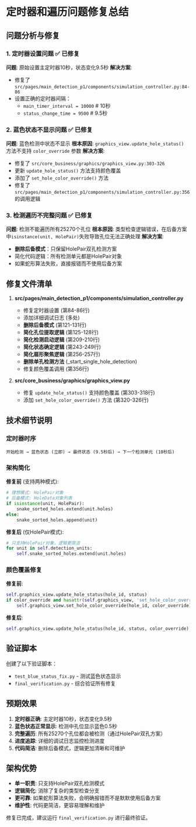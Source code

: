 # 定时器和遍历问题修复总结

## 问题分析与修复

### 1. 定时器设置问题 ✅ 已修复
**问题**: 原始设置主定时器10秒，状态变化9.5秒
**解决方案**: 
- 修复了 `src/pages/main_detection_p1/components/simulation_controller.py:84-86`
- 设置正确的定时器间隔：
  - `main_timer_interval = 10000`  # 10秒
  - `status_change_time = 9500`    # 9.5秒

### 2. 蓝色状态不显示问题 ✅ 已修复
**问题**: 蓝色检测中状态不显示
**根本原因**: `graphics_view.update_hole_status()` 方法不支持 `color_override` 参数
**解决方案**:
- 修复了 `src/core_business/graphics/graphics_view.py:303-326`
- 更新 `update_hole_status()` 方法支持颜色覆盖
- 添加了 `set_hole_color_override()` 方法
- 修复了 `src/pages/main_detection_p1/components/simulation_controller.py:356` 的调用逻辑

### 3. 检测遍历不完整问题 ✅ 已修复
**问题**: 检测不能遍历所有25270个孔位
**根本原因**: 类型检查逻辑错误，在后备方案中`isinstance(unit, HolePair)`失败导致孔位无法正确处理
**解决方案**: 
- **删除后备模式**：只保留HolePair双孔检测方案
- 简化代码逻辑：所有检测单元都是HolePair对象
- 如果蛇形算法失败，直接报错而不使用后备方案

## 修复文件清单

1. **src/pages/main_detection_p1/components/simulation_controller.py**
   - 修复定时器设置 (第84-86行)
   - 添加详细调试日志 (多处)
   - **删除后备模式** (第121-131行)
   - **简化孔位提取逻辑** (第125-128行)
   - **简化检测启动逻辑** (第209-210行)
   - **简化状态确定逻辑** (第243-249行)
   - **简化扇形聚焦逻辑** (第256-257行)
   - **删除单孔检测方法** (_start_single_hole_detection)
   - 修复颜色覆盖调用 (第356行)

2. **src/core_business/graphics/graphics_view.py**
   - 修复 `update_hole_status()` 支持颜色覆盖 (第303-318行)
   - 添加 `set_hole_color_override()` 方法 (第320-326行)

## 技术细节说明

### 定时器时序
```
开始检测 → 蓝色状态 (立即) → 最终状态 (9.5秒后) → 下一个检测单元 (10秒后)
```

### 架构简化
**修复前** (支持两种模式):
```python
# 理想模式: HolePair对象
# 后备模式: HoleData对象列表
if isinstance(unit, HolePair):
    snake_sorted_holes.extend(unit.holes)
else:
    snake_sorted_holes.append(unit)
```

**修复后** (仅HolePair模式):
```python
# 只支持HolePair对象，逻辑更简洁
for unit in self.detection_units:
    self.snake_sorted_holes.extend(unit.holes)
```

### 颜色覆盖修复
**修复前**:
```python
self.graphics_view.update_hole_status(hole_id, status)
if color_override and hasattr(self.graphics_view, 'set_hole_color_override'):
    self.graphics_view.set_hole_color_override(hole_id, color_override)
```

**修复后**:
```python
self.graphics_view.update_hole_status(hole_id, status, color_override)
```

## 验证脚本

创建了以下验证脚本：
- `test_blue_status_fix.py` - 测试蓝色状态显示
- `final_verification.py` - 综合验证所有修复

## 预期效果

1. **定时器正确**: 主定时器10秒，状态变化9.5秒
2. **蓝色状态正常显示**: 检测中孔位显示蓝色0.5秒
3. **完整遍历**: 所有25270个孔位都会被检测（通过HolePair双孔方案）
4. **进度追踪**: 详细的调试日志监控检测进度
5. **代码简洁**: 删除后备模式，逻辑更加清晰和可维护

## 架构优势
- **单一职责**: 只支持HolePair双孔检测模式
- **逻辑简化**: 消除了复杂的类型检查分支
- **更可靠**: 如果蛇形算法失败，会明确报错而不是默默使用后备方案
- **维护性**: 代码更简洁，更容易理解和维护

修复已完成，建议运行 `final_verification.py` 进行最终验证。